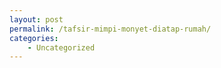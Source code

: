 ```yaml
---
layout: post
permalink: /tafsir-mimpi-monyet-diatap-rumah/
categories:
    - Uncategorized
---
```


